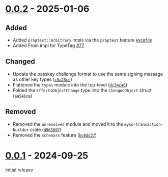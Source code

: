 # [0.0.2] - 2025-01-06

## Added

- Added `proptest::Arbitrary` impls via the `proptest` feature [`6918fd8`]
- Added From<StructTag> impl for TypeTag [#77]

## Changed

- Update the passkey challenge format to use the same signing message as other key types ([`c5a25ce`])
- Flattened the `types` module into the top-level ([`dc54c46`])
- Folded the `EffectsObjectChange` type into the `ChangedObject` struct ([`aa546ca`])

## Removed

- Removed the `unresolved` module and moved it to the `myso-transaction-builder` crate ([`d965897`])
- Removed the `schemars` feature ([`bc6dd37`])

[`c5a25ce`]: https://github.com/mystenlabs/myso-rust-sdk/commit/c5a25ce356a8cbe42ddcc6ec6bab380007790b44
[`6918fd8`]: https://github.com/mystenlabs/myso-rust-sdk/commit/6918fd88d40734b8c15fb5c519e9a40aec53eb74
[#77]: https://github.com/mystenlabs/myso-rust-sdk/pull/77
[`d965897`]: https://github.com/mystenlabs/myso-rust-sdk/commit/d9658978a4c6e928d036fbedaab9326d5e28de87
[`dc54c46`]: https://github.com/mystenlabs/myso-rust-sdk/commit/dc54c469f9d006f02d82ec5781d73e8e09ae26ae
[`aa546ca`]: https://github.com/mystenlabs/myso-rust-sdk/commit/aa546ca91249932da3f8e3d55ba6e52e40cd8929
[`bc6dd37`]: https://github.com/mystenlabs/myso-rust-sdk/commit/bc6dd3732973ed3c1c3ae811a818fc8504a99f0b

# [0.0.1] - 2024-09-25

Initial release

[0.0.2]: https://github.com/mystenlabs/myso-rust-sdk/releases/tag/myso-sdk-types-0.0.2
[0.0.1]: https://github.com/mystenlabs/myso-rust-sdk/releases/tag/myso-sdk-types-0.0.1
